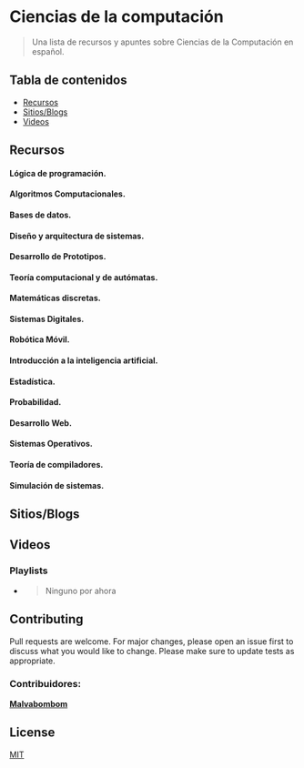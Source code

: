 # Ciencias de la computación

> Una lista de recursos y apuntes sobre Ciencias de la Computación en español.

## Tabla de contenidos

- [Recursos](#recursos)
- [Sitios/Blogs](#sitiosblogs)
- [Videos](#videos)

## Recursos

#### Lógica de programación.

#### Algoritmos Computacionales.

#### Bases de datos.

#### Diseño y arquitectura de sistemas.

#### Desarrollo de Prototipos.

#### Teoría computacional y de autómatas.

#### Matemáticas discretas.

#### Sistemas Digitales.

#### Robótica Móvil.

#### Introducción a la inteligencia artificial.

#### Estadística. 

#### Probabilidad.

#### Desarrollo Web.

#### Sistemas Operativos.

#### Teoría de compiladores.

#### Simulación de sistemas.

## Sitios/Blogs

## Videos

### Playlists
- > Ninguno por ahora



## Contributing 

Pull requests are welcome. For major changes, please open an issue first to discuss what you would like to change.
Please make sure to update tests as appropriate.

### Contribuidores:

**[Malvabombom](https://github.com/malvabombom)**

## License
[MIT](https://choosealicense.com/licenses/mit/)

